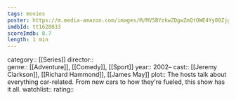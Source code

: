 ```yaml
---
tags: movies
poster: https://m.media-amazon.com/images/M/MV5BYzkwZDgwZmQtOWE4Yy00ZjgyLTgxZTYtZTRiMTg5MWY4NTFiXkEyXkFqcGdeQXVyNTA4NzY1MzY@._V1_SX300.jpg
imdbId: tt1628033
scoreImdb: 8.7
length: 1 min
---
```


category:: [[Series]]
director::  
genre:: [[Adventure]], [[Comedy]], [[Sport]]
year:: 2002–
cast:: [[Jeremy Clarkson]], [[Richard Hammond]], [[James May]]
plot:: The hosts talk about everything car-related. From new cars to how they're fueled, this show has it all.
watchlist::
rating::
